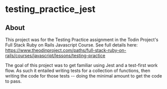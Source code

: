 # testing_practice_jest

## About
This project was for the Testing Practice assignment in the Todin Project's Full Stack Ruby on Rails Javascript Course. See full details here: https://www.theodinproject.com/paths/full-stack-ruby-on-rails/courses/javascript/lessons/testing-practice

The goal of this project was to get familiar using Jest and a test-first work flow. As such it entailed writing tests for a collection of functions, then writing the code for those tests -- doing the minimal amount to get the code to pass.